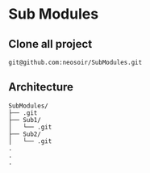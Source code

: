 # Sub Modules 

## Clone all project
```
git@github.com:neosoir/SubModules.git
```

## Architecture
```
SubModules/
├── .git
├── Sub1/
│   └── .git
├── Sub2/
│   └── .git
.
.
.
```
